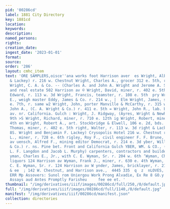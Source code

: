 ```yaml
---
pid: '00286cd'
label: 1881 City Directory
key: 1881cd
location: 
keywords: 
description: 
named_persons: 
rights: 
creation_date: 
ingest_date: '2023-01-01'
format: 
source: 
order: '286'
layout: cmhc_item
text: 'ORE SAMPLERS,oisce''ana works foot Harrison aver  es Wright, Albert 8., (Wright
  & Lackey) r. 216 w. Chestnut Wright, Charles A., grocer 312 e. 5th, r. 411 e. 5th
  Wright, C. A. & Co. -- (Charles A. and John A. Wright and Jerome A. Stanton) mines
  and real estate 502 Harrison av © Wright, David, miner, r. 402 e. 5th G4 Wright,
  Edward, r. 113 w. 3d Wright, Francis, teamster, r. 108 e. 5th  pry Wright, George
  E., weigh master Eddy, James & Co. r. 214 w., |  Elm Wright, James, saloon head
  e. 7th, r. same w2 Wright, John, porter Manville & McCarthy, r. 315 w. Elm |, Wright,
  John A., (C. A. Wright & Co.) r. 411 e. 5th = Wright, John R., lab. bds. Leiter
  av. nr. California. Gulch : Wright, J. Ridgway, (Ayres, Wright & Newhouse) r. 127-e.
  9th >S Wright, Richard, miner, r. 710 e. 12th ig Wright, Robert, miner, r. 426 e.
  4th en Wright, Robert A., art. Stockbridge & Elwell, 106 e. 2d, bds. 222 e. 3d Wright,
  Thomas, miner, r. 402 e. 5th right, Walter, r. 113 w. 3d right & Lackey, (Albert
  8S. Wright and Benjamin F. Lackey) Crysopolis Hotel 216 w. Chestnut rightson, Robert
  L., miner, r. 728 e. 6th rigley, Roy F., civil engineer F. F. Brune, r. 213 Harrison
  av uensch, Alfred F., mining editor Democrat, r. 214 e. 3d yber, William (Wim. Wyber
  & Co.) r. ns. Pine bet. Front and California Gulch YBER, WM. & CO., (William Wyber,
  L. F. Langdon and Jacob L. Murphy) carpenters, contractors and builders 133 w. 2d
  yman, Charles E., Jr., with C. E. Wyman, Sr. r. 204 w. 6th ‘Wyman, Charles E., Sr.,
  liquors 124 Harrison av Wyman, Frank J., miner, r. 630 e. 4th Wyman, Frank P., with
  C. E. Wyman, Sr. r. 124 Harrison av W ynder, James, bricklayer, r. 211 s. Spruce  MANVILLE
  & ee  ; 142 W. Chestnut, and Harrison ave.,  4445 335  q  z  nLOVES, TINWARE  Aharin
  ERR Mp Assovers: Sunol rom Uniergou Work Prong Alvadie, Ex Re 8 GO.y  sicaicr ts,
  Assays aud Antes Promptly Farisheu     fee ee et. '
thumbnail: "/img/derivatives/iiif/images/00286cd/full/250,/0/default.jpg"
full: "/img/derivatives/iiif/images/00286cd/full/1140,/0/default.jpg"
manifest: "/img/derivatives/iiif/00286cd/manifest.json"
collection: directories
---
```

